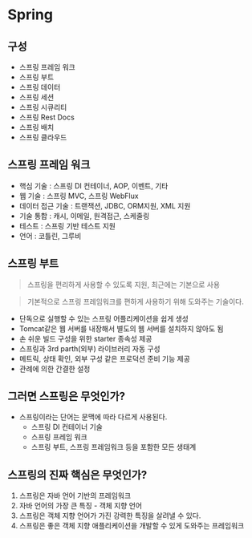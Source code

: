 # Spring

## 구성
- 스프링 프레임 워크
- 스프링 부트
- 스프링 데이터
- 스프링 세션
- 스프링 시큐리티
- 스프링 Rest Docs
- 스프링 배치
- 스프링 클라우드

## 스프링 프레임 워크

- 핵심 기술 : 스프링 DI 컨테이너, AOP, 이벤트, 기타
- 웹 기술 : 스프링 MVC, 스프링 WebFlux
- 데이터 접근 기술 : 트랜잭션, JDBC, ORM지원, XML 지원
- 기술 통합 : 캐시, 이메일, 원격접근, 스케줄링
- 테스트 : 스프링 기반 테스트 지원
- 언어 : 코틀린, 그루비

## 스프링 부트

> 스프링을 편리하게 사용할 수 있도록 지원, 최근에는 기본으로 사용

> 기본적으로 스프링 프레임워크를 편하게 사용하기 위해 도와주는 기술이다.

- 단독으로 실행할 수 있는 스프링 어플리케이션을 쉽게 생성
- Tomcat같은 웹 서버를 내장해서 별도의 웹 서버를 설치하지 않아도 됨
- 손 쉬운 빌드 구성을 위한 starter 종속성 제공
- 스프링과 3rd parth(외부) 라이브러리 자동 구성
- 메트릭, 상태 확인, 외부 구성 같은 프로덕션 준비 기능 제공
- 관례에 의한 간결한 설정

## 그러면 스프링은 무엇인가?
- 스프링이라는 단어는 문맥에 따라 다르게 사용된다.
    - 스프링 DI 컨테이너 기술
    - 스프링 프레임 워크
    - 스프링 부트, 스프링 프레임워크 등을 포함한 모든 생태계

## 스프링의 진짜 핵심은 무엇인가?

1. 스프링은 자바 언어 기반의 프레임워크
2. 자바 언어의 가장 큰 특징 - 객체 지향 언어
3. 스프링은 객체 지향 언어가 가진 강력한 특징을 살려낼 수 있다.
4. 스프링은 좋은 객체 지향 애플리케이션을 개발할 수 있게 도와주는 프레임워크

